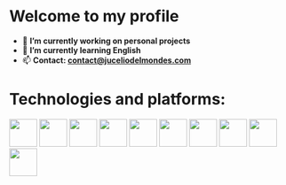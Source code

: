 <h1>Welcome to my profile</h1>

- 🔭 <b>I’m currently working on personal projects</b>
- 🌱 <b>I’m currently learning English</b>
- 📫 <b>Contact: contact@juceliodelmondes.com</b>

<h1>Technologies and platforms:</h1>

<div style="inline_block">
  <img style="width:50px;" src="https://cdn.jsdelivr.net/gh/devicons/devicon/icons/java/java-original.svg" />
  <img style="width:50px;" src="https://cdn.jsdelivr.net/gh/devicons/devicon/icons/arduino/arduino-original.svg" />
  <img style="width:50px;" src="https://cdn.jsdelivr.net/gh/devicons/devicon/icons/raspberrypi/raspberrypi-original.svg" />
  <img style="width:50px;" src="https://cdn.jsdelivr.net/gh/devicons/devicon/icons/spring/spring-original.svg" />
  <img style="width:50px;" src="https://cdn.jsdelivr.net/gh/devicons/devicon/icons/jira/jira-original-wordmark.svg" />
  <img style="width:50px;" src="https://cdn.jsdelivr.net/gh/devicons/devicon/icons/confluence/confluence-original-wordmark.svg" />
  <img style="width:50px;" src="https://cdn.jsdelivr.net/gh/devicons/devicon/icons/mysql/mysql-original-wordmark.svg" />
  <img style="width:50px;" src="https://cdn.jsdelivr.net/gh/devicons/devicon/icons/nodejs/nodejs-original.svg" />
  <img style="width:50px;" src="https://cdn.jsdelivr.net/gh/devicons/devicon/icons/typescript/typescript-original.svg" />
  <img style="width:50px;" src="https://cdn.jsdelivr.net/gh/devicons/devicon/icons/debian/debian-plain-wordmark.svg" />
</div>
